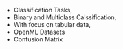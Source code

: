 - Classification Tasks,
- Binary and Multiclass Calssification,
- With focus on tabular data,
- OpenML Datasets
- Confusion Matrix
